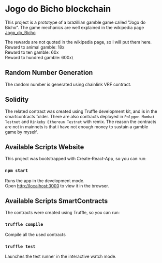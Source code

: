 # Jogo do Bicho blockchain

This project is a prototype of a brazillian gamble game called "Jogo do Bicho". The game mechanics are well explained in the wikipedia page [Jogo_do_Bicho](https://en.wikipedia.org/wiki/Jogo_do_bicho)

The rewards are not quoted in the wikipedia page, so I will put them here.\
Reward to animal gamble: 18x\
Reward to ten gamble: 60x\
Reward to hundred gamble: 600x\


## Random Number Generation

The random number is generated using chainlink VRF contract. 

## Solidity

The related contract was created using Truffle development kit, and is in the smartcontracts folder. 
There are also contracts deployed in `Polygon Mumbai Testnet` and `Rinkeby Ethereum Testnet` with remix. 
The reason the contracts are not in mainnets is that i have not enough money to sustain a gamble game by myself.

## Available Scripts Website
This project was bootstrapped with Create-React-App, so you can run:

### `npm start`

Runs the app in the development mode.\
Open [http://localhost:3000](http://localhost:3000) to view it in the browser.

## Available Scripts SmartContracts
The contracts were created using Truffle, so you can run:

### `truffle compile`

Compile all the used contracts

### `truffle test`

Launches the test runner in the interactive watch mode.
